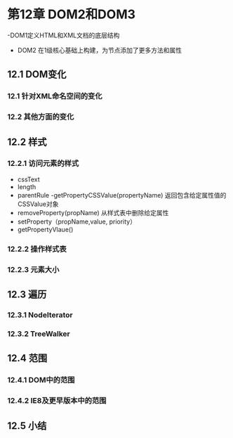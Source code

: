 # 第12章 DOM2和DOM3
-DOM1定义HTML和XML文档的底层结构
- DOM2 在1级核心基础上构建，为节点添加了更多方法和属性

## 12.1 DOM变化
### 12.1 针对XML命名空间的变化
### 12.2 其他方面的变化
## 12.2 样式

### 12.2.1 访问元素的样式
- cssText
- length
- parentRule
-getPropertyCSSValue(propertyName) 返回包含给定属性值的CSSValue对象
- removeProperty(propName) 从样式表中删除给定属性
- setProperty（propName,value, priority）
- getPropertyVlaue()
### 12.2.2 操作样式表
### 12.2.3 元素大小

## 12.3 遍历
### 12.3.1 NodeIterator
### 12.3.2 TreeWalker

## 12.4 范围
### 12.4.1 DOM中的范围
### 12.4.2 IE8及更早版本中的范围
## 12.5 小结